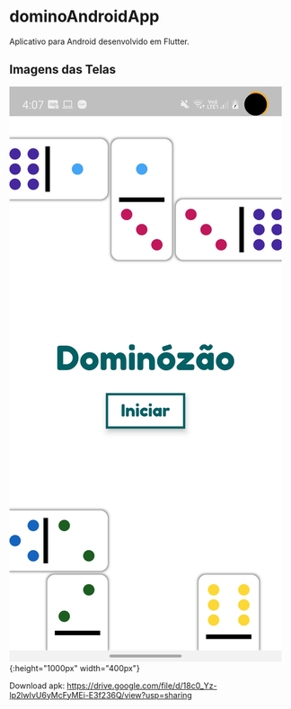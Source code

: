# dominoAndroidApp
Aplicativo para Android desenvolvido em Flutter.

## Imagens das Telas

![Home](https://github.com/jp98smartins/dominoAndroidApp/blob/master/Imagens%20das%20Telas/1.jpeg){:height="1000px" width="400px"}

Download apk: https://drive.google.com/file/d/18c0_Yz-lp2lwIvU6yMcFyMEi-E3f236Q/view?usp=sharing
